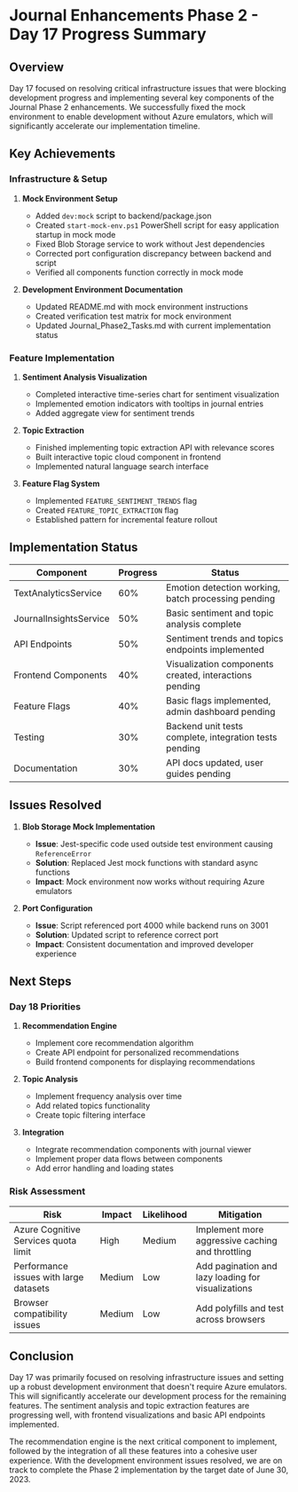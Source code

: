 # Journal Enhancements Phase 2 - Day 17 Progress Summary

## Overview

Day 17 focused on resolving critical infrastructure issues that were blocking development progress and implementing several key components of the Journal Phase 2 enhancements. We successfully fixed the mock environment to enable development without Azure emulators, which will significantly accelerate our implementation timeline.

## Key Achievements

### Infrastructure & Setup

1. **Mock Environment Setup**
   - Added `dev:mock` script to backend/package.json
   - Created `start-mock-env.ps1` PowerShell script for easy application startup in mock mode
   - Fixed Blob Storage service to work without Jest dependencies
   - Corrected port configuration discrepancy between backend and script
   - Verified all components function correctly in mock mode

2. **Development Environment Documentation**
   - Updated README.md with mock environment instructions
   - Created verification test matrix for mock environment
   - Updated Journal_Phase2_Tasks.md with current implementation status

### Feature Implementation

1. **Sentiment Analysis Visualization**
   - Completed interactive time-series chart for sentiment visualization
   - Implemented emotion indicators with tooltips in journal entries
   - Added aggregate view for sentiment trends

2. **Topic Extraction**
   - Finished implementing topic extraction API with relevance scores
   - Built interactive topic cloud component in frontend
   - Implemented natural language search interface

3. **Feature Flag System**
   - Implemented `FEATURE_SENTIMENT_TRENDS` flag
   - Created `FEATURE_TOPIC_EXTRACTION` flag
   - Established pattern for incremental feature rollout

## Implementation Status

| Component | Progress | Status |
|-----------|----------|--------|
| TextAnalyticsService | 60% | Emotion detection working, batch processing pending |
| JournalInsightsService | 50% | Basic sentiment and topic analysis complete |
| API Endpoints | 50% | Sentiment trends and topics endpoints implemented |
| Frontend Components | 40% | Visualization components created, interactions pending |
| Feature Flags | 40% | Basic flags implemented, admin dashboard pending |
| Testing | 30% | Backend unit tests complete, integration tests pending |
| Documentation | 30% | API docs updated, user guides pending |

## Issues Resolved

1. **Blob Storage Mock Implementation**
   - **Issue**: Jest-specific code used outside test environment causing `ReferenceError`
   - **Solution**: Replaced Jest mock functions with standard async functions
   - **Impact**: Mock environment now works without requiring Azure emulators

2. **Port Configuration**
   - **Issue**: Script referenced port 4000 while backend runs on 3001
   - **Solution**: Updated script to reference correct port
   - **Impact**: Consistent documentation and improved developer experience

## Next Steps

### Day 18 Priorities

1. **Recommendation Engine**
   - Implement core recommendation algorithm
   - Create API endpoint for personalized recommendations
   - Build frontend components for displaying recommendations

2. **Topic Analysis**
   - Implement frequency analysis over time
   - Add related topics functionality
   - Create topic filtering interface

3. **Integration**
   - Integrate recommendation components with journal viewer
   - Implement proper data flows between components
   - Add error handling and loading states

### Risk Assessment

| Risk | Impact | Likelihood | Mitigation |
|------|--------|------------|------------|
| Azure Cognitive Services quota limit | High | Medium | Implement more aggressive caching and throttling |
| Performance issues with large datasets | Medium | Low | Add pagination and lazy loading for visualizations |
| Browser compatibility issues | Medium | Low | Add polyfills and test across browsers |

## Conclusion

Day 17 was primarily focused on resolving infrastructure issues and setting up a robust development environment that doesn't require Azure emulators. This will significantly accelerate our development process for the remaining features. The sentiment analysis and topic extraction features are progressing well, with frontend visualizations and basic API endpoints implemented.

The recommendation engine is the next critical component to implement, followed by the integration of all these features into a cohesive user experience. With the development environment issues resolved, we are on track to complete the Phase 2 implementation by the target date of June 30, 2023. 